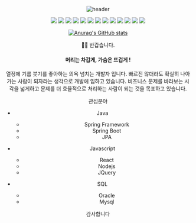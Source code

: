 <div align="center">
  
  ![header](https://capsule-render.vercel.app/api?type=wave&color=auto&height=300&section=header&text=capsule%20render&fontSize=90)
  
  <img src="https://img.shields.io/badge/Java-#007396?style=flat-square&logo=#Java&logoColor=white"/>
  <img src="https://img.shields.io/badge/배지텍스트-배지컬러코드?style=flat-square&logo=아이콘이름&logoColor=white"/>
  <img src="https://img.shields.io/badge/배지텍스트-배지컬러코드?style=flat-square&logo=아이콘이름&logoColor=white"/>
  <img src="https://img.shields.io/badge/배지텍스트-배지컬러코드?style=flat-square&logo=아이콘이름&logoColor=white"/>
  <img src="https://img.shields.io/badge/배지텍스트-배지컬러코드?style=flat-square&logo=아이콘이름&logoColor=white"/>
  <img src="https://img.shields.io/badge/배지텍스트-배지컬러코드?style=flat-square&logo=아이콘이름&logoColor=white"/>
  <img src="https://img.shields.io/badge/배지텍스트-배지컬러코드?style=flat-square&logo=아이콘이름&logoColor=white"/>
  <img src="https://img.shields.io/badge/배지텍스트-배지컬러코드?style=flat-square&logo=아이콘이름&logoColor=white"/>
  <img src="https://img.shields.io/badge/배지텍스트-배지컬러코드?style=flat-square&logo=아이콘이름&logoColor=white"/>
  <img src="https://img.shields.io/badge/배지텍스트-배지컬러코드?style=flat-square&logo=아이콘이름&logoColor=white"/>
  <img src="https://img.shields.io/badge/배지텍스트-배지컬러코드?style=flat-square&logo=아이콘이름&logoColor=white"/>
  <img src="https://img.shields.io/badge/배지텍스트-배지컬러코드?style=flat-square&logo=아이콘이름&logoColor=white"/>
  <img src="https://img.shields.io/badge/배지텍스트-배지컬러코드?style=flat-square&logo=아이콘이름&logoColor=white"/>
  
  [![Anurag's GitHub stats](https://github-readme-stats.vercel.app/api?username=yjw8459)](https://yjw8459.github.io/)
  
🙇‍♂️ 반갑습니다.

#### 머리는 차갑게, 가슴은 뜨겁게 !
열정에 기름 붓기를 좋아하는 의욕 넘치는 개발자 입니다.
빠르진 않더라도 확실히 나아가는 사람이 되자라는 생각으로 개발에 임하고 있습니다.
비즈니스 문제를 바라보는 시각을 넓게하고 문제를 더 효율적으로 처리하는 사람이 되는 것을 목표하고 있습니다.



관심분야
- Java
  - Spring Framework
  - Spring Boot
  - JPA


- Javascript
  - React
  - Nodejs
  - JQuery

- SQL
  - Oracle
  - Mysql

감사합니다

  </div>
<!--
**yjw8459/yjw8459** is a ✨ _special_ ✨ repository because its `README.md` (this file) appears on your GitHub profile.

Here are some ideas to get you started:

- 🔭 I’m currently working on ...
- 🌱 I’m currently learning ...
- 👯 I’m looking to collaborate on ...
- 🤔 I’m looking for help with ...
- 💬 Ask me about ...
- 📫 How to reach me: ...
- 😄 Pronouns: ...
- ⚡ Fun fact: ...
-->
